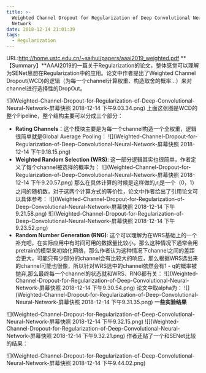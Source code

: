 ```yaml
---
title: >-
  Weighted Channel Dropout for Regularization of Deep Convolutional Neural
  Network
date: 2018-12-14 21:01:39
tags:
  - Regularization
---
```


URL:http://home.ustc.edu.cn/~saihui/papers/aaai2019_weighted.pdf
**【Summary】**AAAI2019的一篇关于Regularization的论文，整体感觉可以理解为SENet思想在Regularization中的应用。论文中作者提出了Weighted Channel Dropout(WCD)的逻辑（为每一个channel计算权重、构造取舍的概率...）来对channel进行选择性的DropOut。

![](Weighted-Channel-Dropout-for-Regularization-of-Deep-Convolutional-Neural-Network-屏幕快照 2018-12-14 下午9.03.34.png)
上面这张图是WCD的整个Pipeline，整个结构主要可以分成三个部分：
+ **Rating Channels**：这个模块主要是为每一个channel构造一个全权重，逻辑很简单就是Global Average Pooling：
![](Weighted-Channel-Dropout-for-Regularization-of-Deep-Convolutional-Neural-Network-屏幕快照 2018-12-14 下午9.18.15.png)
+ **Weighted Random Selection (WRS)**: 这一部分逻辑其实也很简单，作者定义了每个channel被选择的概率为：
![](Weighted-Channel-Dropout-for-Regularization-of-Deep-Convolutional-Neural-Network-屏幕快照 2018-12-14 下午9.20.57.png)
那么在具体计算的时候是这样做的,r<sub>i</sub>是一个（0，1）之间的随机数，对于这两个计算方式的等价性，论文中作者给出了引用论文可以具体参考：
![](Weighted-Channel-Dropout-for-Regularization-of-Deep-Convolutional-Neural-Network-屏幕快照 2018-12-14 下午9.21.58.png)
![](Weighted-Channel-Dropout-for-Regularization-of-Deep-Convolutional-Neural-Network-屏幕快照 2018-12-14 下午9.23.52.png)
+ **Random Number Generation (RNG)**: 这个可以理解为在WRS基础上的一个补充吧，在实际应用中有时间可用的数据量比较小，那么这种情况下通常会用pretrain的模型来初始化网络，那么作者认为这种情况下channel之间的差距会更大，可能只有少部分的channel会有比较大的响应，那么根据WRS选出来的channel可能也很像，所以针对WRS选中的channel依然会有1 - q的概率被抛弃,那么最终每一个channel的状态就和WRS、RNG都有关：
![](Weighted-Channel-Dropout-for-Regularization-of-Deep-Convolutional-Neural-Network-屏幕快照 2018-12-14 下午9.30.54.png)
论文中取alpha为：
![](Weighted-Channel-Dropout-for-Regularization-of-Deep-Convolutional-Neural-Network-屏幕快照 2018-12-14 下午9.31.35.png)
**一些实验结果**

![](Weighted-Channel-Dropout-for-Regularization-of-Deep-Convolutional-Neural-Network-屏幕快照 2018-12-14 下午9.32.15.png)
![](Weighted-Channel-Dropout-for-Regularization-of-Deep-Convolutional-Neural-Network-屏幕快照 2018-12-14 下午9.32.21.png)
作者还贴了一个和SENet比较的结果：

![](Weighted-Channel-Dropout-for-Regularization-of-Deep-Convolutional-Neural-Network-屏幕快照 2018-12-14 下午9.44.02.png)
